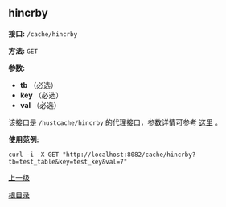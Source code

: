 ## hincrby ##

**接口:** `/cache/hincrby`

**方法:** `GET`

**参数:** 

*  **tb** （必选）  
*  **key** （必选）  
*  **val** （必选）  

该接口是 `/hustcache/hincrby` 的代理接口，参数详情可参考 [这里](../../hustdb/hustcache/hincrby.md) 。

**使用范例:**

    curl -i -X GET "http://localhost:8082/cache/hincrby?tb=test_table&key=test_key&val=7"

[上一级](../cache.md)

[根目录](../../../index.md)